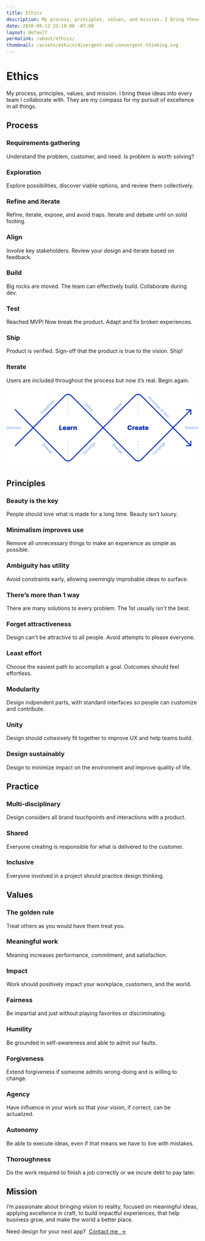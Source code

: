 ```yaml
---
title: Ethics
description: My process, principles, values, and mission. I bring these ideas into every team I collaborate with—a compass for my pursuit of excellence in all things.
date: 2016-09-12 22:19:00 -07:00
layout: default
permalink: /about/ethics/
thumbnail: /assets/ethics/divergent-and-convergent-thinking.svg
---
```


<div id="ethics" class="mw-1024  u-mar-auto  u-mar-b05">
    <h1 class="u-noMargin  u-mar-b01"><strong>Ethics</strong></h1>
    <p class="as-h3  u-noMargin">My process, principles, values, and mission. I bring these ideas into every team I collaborate with. They are my compass for my pursuit of excellence in all things.</p>
</div>

<h2 class="mw-1024  u-pad-t02  u-pad-b00   u-mar-t05  u-mar-b03  u-mar-auto">Process</h2>

<div class="mw-1024 u-mar-auto">
    <div class="Grid  Grid--withGutters">
        <div class="Grid-cell  u-size1of3">
            <h3 class="as-h4 u-noMargin  u-mar-b01"><strong>Requirements gathering</strong></h3>
            <p class="u-noMargin">Understand the problem, customer, and need. Is problem is worth solving?</p>
        </div>
        <div class="Grid-cell  u-size1of3">
            <h3 class="as-h4 u-noMargin  u-mar-b01"><strong>Exploration</strong></h3>
            <p class="u-noMargin">Explore possibilities, discover viable options, and review them collectively.</p>
        </div>
        <div class="Grid-cell  u-size1of3">
            <h3 class="as-h4 u-noMargin  u-mar-b01"><strong>Refine and iterate</strong></h3>
            <p class="u-noMargin">Refine, iterate, expose, and avoid traps. Iterate and debate until on solid footing.</p>
        </div>
        <div class="Grid-cell  u-size1of3">
            <h3 class="as-h4 u-noMargin  u-mar-b01"><strong>Align</strong></h3>
            <p class="u-noMargin">Involve key stakeholders. Review your design and iterate based on feedback.</p>
        </div>
        <div class="Grid-cell  u-size1of3">
            <h3 class="as-h4 u-noMargin  u-mar-b01"><strong>Build</strong></h3>
            <p class="u-noMargin">Big rocks are moved. The team can effectively build. Collaborate during dev.</p>
        </div>
        <div class="Grid-cell  u-size1of3">
            <h3 class="as-h4 u-noMargin  u-mar-b01"><strong>Test</strong></h3>
            <p class="u-noMargin">Reached MVP! Now break the product. Adapt and fix broken experiences.</p>
        </div>
        <div class="Grid-cell  u-size1of3">
            <h3 class="as-h4 u-noMargin  u-mar-b01"><strong>Ship</strong></h3>
            <p class="u-noMargin">Product is verified. Sign-off that the product is true to the vision. Ship!</p>
        </div>
        <div class="Grid-cell  u-size1of3">
            <h3 class="as-h4 u-noMargin  u-mar-b01"><strong>Iterate</strong></h3>
            <p class="u-noMargin">Users are included throughout the process but now it’s real. Begin again.</p>
        </div>
        <div class="Grid-cell u-size1of1">
            <img src="/assets/ethics/divergent-and-convergent-thinking.svg" alt="Divergent and convergent thinking">
        </div>
    </div>
</div>

<h2 class="mw-1024  u-pad-t02  u-pad-b00   u-mar-t05  u-mar-b03  u-mar-auto">Principles</h2>

<div class="mw-1024 u-mar-auto">
    <div class="Grid  Grid--withGutters">
        <div class="Grid-cell  u-size1of3">
            <h3 class="as-h4 u-noMargin  u-mar-b01"><strong>Beauty is the key</strong></h3>
            <p class="u-noMargin">People should love what is made for a long time. Beauty isn’t luxury.</p>
        </div>
        <div class="Grid-cell  u-size1of3">
            <h3 class="as-h4 u-noMargin  u-mar-b01"><strong>Minimalism improves use</strong></h3>
            <p class="u-noMargin">Remove all unnecessary things to make an experience as simple as possible.</p>
        </div>
        <div class="Grid-cell  u-size1of3">
            <h3 class="as-h4 u-noMargin  u-mar-b01"><strong>Ambiguity has utility</strong></h3>
            <p class="u-noMargin">Avoid constraints early, allowing seemingly improbable ideas to surface.</p>
        </div>
        <div class="Grid-cell  u-size1of3">
            <h3 class="as-h4 u-noMargin  u-mar-b01"><strong>There’s more than 1 way</strong></h3>
            <p class="u-noMargin">There are many solutions to every problem. The 1st usually isn’t the best.</p>
        </div>
        <div class="Grid-cell  u-size1of3">
            <h3 class="as-h4 u-noMargin  u-mar-b01"><strong>Forget attractiveness</strong></h3>
            <p class="u-noMargin">Design can't be attractive to all people. Avoid attempts to please everyone.</p>
        </div>
        <div class="Grid-cell  u-size1of3">
            <h3 class="as-h4 u-noMargin  u-mar-b01"><strong>Least effort</strong></h3>
            <p class="u-noMargin">Choose the easiest path to accomplish a goal. Outcomes should feel effortless.</p>
        </div>
        <div class="Grid-cell  u-size1of3">
            <h3 class="as-h4 u-noMargin  u-mar-b01"><strong>Modularity</strong></h3>
            <p class="u-noMargin">Design indpendent parts, with standard interfaces so people can customize and contribute.</p>
        </div>
        <div class="Grid-cell  u-size1of3">
            <h3 class="as-h4 u-noMargin  u-mar-b01"><strong>Unity</strong></h3>
            <p class="u-noMargin">Design should cohesively fit together to improve UX and help teams build.</p>
        </div>
        <div class="Grid-cell  u-size1of3">
            <h3 class="as-h4 u-noMargin  u-mar-b01"><strong>Design sustainably</strong></h3>
            <p class="u-noMargin">Design to minimize impact on the environment and improve quality of life.</p>
        </div>
    </div>
</div>

<h2 class="mw-1024  u-pad-t02  u-pad-b00   u-mar-t05  u-mar-b03  u-mar-auto">Practice</h2>

<div class="mw-1024 u-mar-auto">
    <div class="Grid  Grid--withGutters">
        <div class="Grid-cell  u-size1of3">
            <h3 class="as-h4 u-noMargin  u-mar-b01"><strong>Multi-disciplinary</strong></h3>
            <p class="u-noMargin">Design considers all brand touchpoints and interactions with a product.</p>
        </div>
        <div class="Grid-cell  u-size1of3">
            <h3 class="as-h4 u-noMargin  u-mar-b01"><strong>Shared</strong></h3>
            <p class="u-noMargin">Everyone creating is responsible for what is delivered to the customer.</p>
        </div>
        <div class="Grid-cell  u-size1of3">
            <h3 class="as-h4 u-noMargin  u-mar-b01"><strong>Inclusive</strong></h3>
            <p class="u-noMargin">Everyone involved in a project should practice design thinking.</p>
        </div>
    </div>
</div>

<h2 class="mw-1024  u-pad-t02  u-pad-b00   u-mar-t05  u-mar-b03  u-mar-auto">Values</h2>

<div class="mw-1024 u-mar-auto">
    <div class="Grid  Grid--withGutters">
        <div class="Grid-cell  u-size1of3">
            <h3 class="as-h4 u-noMargin  u-mar-b01"><strong>The golden rule</strong></h3>
            <p class="u-noMargin">Treat others as you would have them treat you.</p>
        </div>
        <div class="Grid-cell  u-size1of3">
            <h3 class="as-h4 u-noMargin  u-mar-b01"><strong>Meaningful work</strong></h3>
            <p class="u-noMargin">Meaning increases performance, commitment, and satisfaction.</p>
        </div>
        <div class="Grid-cell  u-size1of3">
            <h3 class="as-h4 u-noMargin  u-mar-b01"><strong>Impact</strong></h3>
            <p class="u-noMargin">Work should positively impact your workplace, customers, and the world.</p>
        </div>
        <div class="Grid-cell  u-size1of3">
            <h3 class="as-h4 u-noMargin  u-mar-b01"><strong>Fairness</strong></h3>
            <p class="u-noMargin">Be impartial and just without playing favorites or discriminating.</p>
        </div>
        <div class="Grid-cell  u-size1of3">
            <h3 class="as-h4 u-noMargin  u-mar-b01"><strong>Humility</strong></h3>
            <p class="u-noMargin">Be grounded in self-awareness and able to admit our faults.</p>
        </div>
        <div class="Grid-cell  u-size1of3">
            <h3 class="as-h4 u-noMargin  u-mar-b01"><strong>Forgiveness</strong></h3>
            <p class="u-noMargin">Extend forgiveness if someone admits wrong-doing and is willing to change.</p>
        </div>
        <div class="Grid-cell  u-size1of3">
            <h3 class="as-h4 u-noMargin  u-mar-b01"><strong>Agency</strong></h3>
            <p class="u-noMargin">Have influence in your work so that your vision, if correct, can be actualized.</p>
        </div>
        <div class="Grid-cell  u-size1of3">
            <h3 class="as-h4 u-noMargin  u-mar-b01"><strong>Autonomy</strong></h3>
            <p class="u-noMargin">Be able to execute ideas, even if that means we have to live with mistakes.</p>
        </div>
        <div class="Grid-cell  u-size1of3">
            <h3 class="as-h4 u-noMargin  u-mar-b01"><strong>Thoroughness</strong></h3>
            <p class="u-noMargin">Do the work required to finish a job correctly or we incure debt to pay later.</p>
        </div>
    </div>
</div>

<h2 class="mw-1024  u-pad-t02  u-pad-b00   u-mar-t05  u-mar-b02  u-mar-auto">Mission</h2>

<p class="mw-1024  as-h3  u-mar-t00  u-mar-auto  u-mar-b05">I’m passionate about bringing vision to reality, focused on meaningful ideas, applying excellence in craft, to build impactful experiences, that help business grow, and make the world a better place.</p>

<p class="mw-1024  u-mar-t00  u-mar-auto  u-mar-b05">Need design for your next app?&nbsp;&nbsp;<span><a class="Btn  u-mar-t02" href="mailto:almjustin@gmail.com" title="Contact me">Contact me&nbsp;&nbsp;&rarr;</a></span></p>